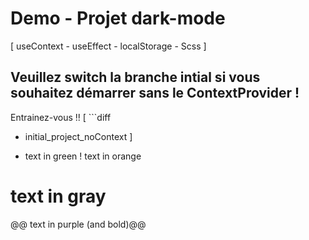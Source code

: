 # Demo - Projet dark-mode 
[ useContext - useEffect - localStorage - Scss ]

## Veuillez switch la branche intial si vous souhaitez démarrer sans le ContextProvider !

Entrainez-vous !! 
[ ```diff
- initial_project_noContext ] 
+ text in green
! text in orange
# text in gray
@@ text in purple (and bold)@@
``` ]
